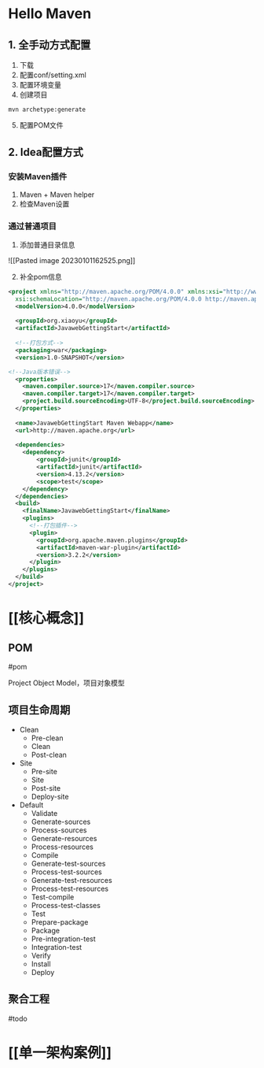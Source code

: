 
# Hello Maven

## 1. 全手动方式配置

1. 下载
2. 配置conf/setting.xml
3. 配置环境变量
4. 创建项目

```shell
mvn archetype:generate
```

5. 配置POM文件

## 2. Idea配置方式

### 安装Maven插件

1. Maven + Maven helper
2. 检查Maven设置

### 通过普通项目

1. 添加普通目录信息

![[Pasted image 20230101162525.png]]

2. 补全pom信息

```xml
<project xmlns="http://maven.apache.org/POM/4.0.0" xmlns:xsi="http://www.w3.org/2001/XMLSchema-instance"  
  xsi:schemaLocation="http://maven.apache.org/POM/4.0.0 http://maven.apache.org/maven-v4_0_0.xsd">  
  <modelVersion>4.0.0</modelVersion>  
  
  <groupId>org.xiaoyu</groupId>  
  <artifactId>JavawebGettingStart</artifactId>  
  
  <!--打包方式-->
  <packaging>war</packaging>  
  <version>1.0-SNAPSHOT</version>  

<!--Java版本错误-->
  <properties>
	<maven.compiler.source>17</maven.compiler.source>  
    <maven.compiler.target>17</maven.compiler.target>  
    <project.build.sourceEncoding>UTF-8</project.build.sourceEncoding>  
  </properties>
  
  <name>JavawebGettingStart Maven Webapp</name>  
  <url>http://maven.apache.org</url>  
  
  <dependencies>
	<dependency>
		<groupId>junit</groupId>  
		<artifactId>junit</artifactId>  
	    <version>4.13.2</version>  
	    <scope>test</scope>  
    </dependency>
  </dependencies>  
  <build>
    <finalName>JavawebGettingStart</finalName>  
    <plugins>
      <!--打包插件-->
      <plugin>
		<groupId>org.apache.maven.plugins</groupId>  
        <artifactId>maven-war-plugin</artifactId>  
        <version>3.2.2</version>  
      </plugin>
    </plugins>
  </build>
</project>
```

# [[核心概念]]
## POM
#pom 

Project Object Model，项目对象模型

## 项目生命周期

- Clean
	- Pre-clean
	- Clean
	- Post-clean
- Site
	- Pre-site
	- Site
	- Post-site
	- Deploy-site	
- Default
	- Validate
	- Generate-sources
	- Process-sources
	- Generate-resources
	- Process-resources
	- Compile
	- Generate-test-sources
	- Process-test-sources
	- Generate-test-resources
	- Process-test-resources
	- Test-compile
	- Process-test-classes
	- Test
	- Prepare-package
	- Package
	- Pre-integration-test
	- Integration-test
	- Verify
	- Install
	- Deploy

## 聚合工程
#todo 

# [[单一架构案例]]
